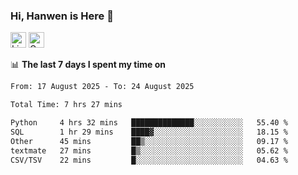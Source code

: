 ### Hi, Hanwen is Here 👋
<p>
	<a href="https://www.linkedin.com/in/liu-hanwen/"><img src="https://img.shields.io/badge/@hanwen-0A66C2?style=flat&logo=LinkedIn&logoColor=white" alt="Linkedin"  height="25px"/></a> 
	<a href="https://scholar.google.com/citations?user=HDF0su0AAAAJ"><img src="https://img.shields.io/badge/scholar-4385FE.svg?&style=plastic&logo=google-scholar&logoColor=white" alt="Google Scholar" height="25px"> </a>
</p>

📊 **The last 7 days I spent my time on** 
<!--START_SECTION:waka-->

```txt
From: 17 August 2025 - To: 24 August 2025

Total Time: 7 hrs 27 mins

Python     4 hrs 32 mins   ██████████████░░░░░░░░░░░   55.40 %
SQL        1 hr 29 mins    ████▓░░░░░░░░░░░░░░░░░░░░   18.15 %
Other      45 mins         ██▒░░░░░░░░░░░░░░░░░░░░░░   09.17 %
textmate   27 mins         █▒░░░░░░░░░░░░░░░░░░░░░░░   05.62 %
CSV/TSV    22 mins         █░░░░░░░░░░░░░░░░░░░░░░░░   04.63 %
```

<!--END_SECTION:waka-->


<!--
**david990917/david990917** is a ✨ _special_ ✨ repository because its `README.md` (this file) appears on your GitHub profile.

Here are some ideas to get you started:

- 🔭 I’m currently working on ...
- 🌱 I’m currently learning ...
- 👯 I’m looking to collaborate on ...
- 🤔 I’m looking for help with ...
- 💬 Ask me about ...
- 📫 How to reach me: ...
- 😄 Pronouns: ...
- ⚡ Fun fact: ...
-->
